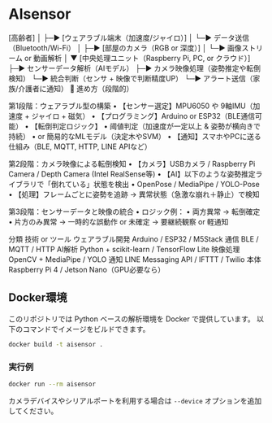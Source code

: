 # AIsensor
[高齢者]
  │
  ├─▶ [ウェアラブル端末（加速度/ジャイロ）]
  │       └─▶ データ送信（Bluetooth/Wi-Fi）
  │
  ├─▶ [部屋のカメラ（RGB or 深度）]
  │       └─▶ 画像ストリーム or 動画解析
  │
  ▼
[中央処理ユニット（Raspberry Pi, PC, or クラウド）]
  ├─▶ センサーデータ解析（AIモデル）
  ├─▶ カメラ映像処理（姿勢推定や転倒検知）
  └─▶ 統合判断（センサ + 映像で判断精度UP）
      └─▶ アラート送信（家族/介護者に通知）
🎯 進め方（段階的）

第1段階：ウェアラブル型の構築
	•	【センサー選定】MPU6050 や 9軸IMU（加速度 + ジャイロ + 磁気）
	•	【プログラミング】Arduino or ESP32（BLE通信可能）
	•	【転倒判定ロジック】
	•	阈値判定（加速度が一定以上 & 姿勢が横向きで持続）
	•	or 簡易的なMLモデル（決定木やSVM）
	•	【通知】スマホやPCに送る仕組み（BLE, MQTT, HTTP, LINE APIなど）

第2段階：カメラ映像による転倒検知
	•	【カメラ】USBカメラ / Raspberry Pi Camera / Depth Camera (Intel RealSense等)
	•	【AI】以下のような姿勢推定ライブラリで「倒れている」状態を検出
	•	OpenPose / MediaPipe / YOLO-Pose
	•	【処理】フレームごとに姿勢を追跡 → 異常状態（急激な崩れ＋静止）で検知

第3段階：センサーデータと映像の統合
	•	ロジック例：
	•	両方異常 → 転倒確定
	•	片方のみ異常 → 一時的な誤動作 or 未確定 → 要継続観察 or 軽通知

分類
技術 or ツール
ウェアラブル開発
Arduino / ESP32 / M5Stack
通信
BLE / MQTT / HTTP
AI解析
Python + scikit-learn / TensorFlow Lite
映像処理
OpenCV + MediaPipe / YOLO
通知
LINE Messaging API / IFTTT / Twilio
本体
Raspberry Pi 4 / Jetson Nano（GPU必要なら）

## Docker環境

このリポジトリでは Python ベースの解析環境を Docker で提供しています。
以下のコマンドでイメージをビルドできます。

```bash
docker build -t aisensor .
```

### 実行例

```bash
docker run --rm aisensor
```

カメラデバイスやシリアルポートを利用する場合は `--device` オプションを追加してください。
